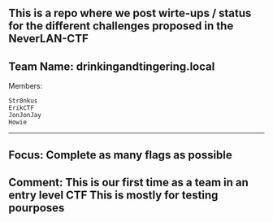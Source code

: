 This is a repo where we post wirte-ups / status for the different challenges proposed in the NeverLAN-CTF
---
Team Name: drinkingandtingering.local
---
Members:

	Str0nkus
	ErikCTF
	JonJonJay
	Howie
---
Focus:
Complete as many flags as possible
---
Comment:
This is our first time as a team in an entry level CTF
This is mostly for testing pourposes
---